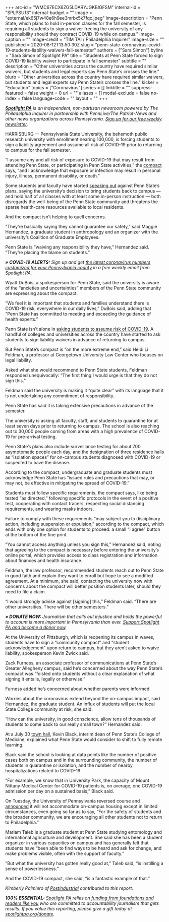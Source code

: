+++
arc-id = "WMC67ECX6ZG5LDARYJGKBIGFSM"
internal-id = "SPLPSU13"
internal-budget = ""
image = "external/ek65j7w48e6h9ee3mrbx5k7fqc.jpeg"
image-description = "Penn State, which plans to hold in-person classes for the fall semester, is requiring all students to sign a waiver freeing the university of any responsibility should they contract COVID-19 while on campus."
image-caption = ""
image-credit = "TIM TAI / Philadelphia Inquirer"
image-size = ""
published = 2020-08-12T13:50:30Z
slug = "penn-state-coronavirus-covid-19-students-liability-waivers-fall-semester"
authors = ["Sara Simon"]
byline = "Sara Simon of Spotlight PA"
title = "Students at Penn State forced to sign COVID-19 liability waiver to participate in fall semester"
subtitle = ""
description = "Other universities across the country have required similar waivers, but students and legal experts say Penn State’s crosses the line."
blurb = "Other universities across the country have required similar waivers, but students and legal experts say Penn State’s crosses the line."
kicker = "Education"
topics = ["Coronavirus"]
series = []
linktitle = ""
suppress-featured = false
weight = 0
url = ""
aliases = []
modal-exclude = false
no-index = false
language-code = ""
layout = ""
+++

<a href="https://www.spotlightpa.org/"><i><b>Spotlight PA</b></i></a><i> is an independent, non-partisan newsroom powered by The Philadelphia Inquirer in partnership with PennLive/The Patriot-News and other news organizations across Pennsylvania. </i><a href="https://www.spotlightpa.org/newsletters/"><i>Sign up for our free weekly newsletter</i></a><i>.</i>

HARRISBURG — Pennsylvania State University, the behemoth public research university with enrollment nearing 100,000, is forcing students to sign a liability agreement and assume all risk of COVID-19 prior to returning to campus for the fall semester.

“I assume any and all risk of exposure to COVID-19 that may result from attending Penn State, or participating in Penn State activities,” the <a href="https://studentaffairs.psu.edu/sites/default/files/CovidCompact_Aug20.pdf">compact</a> says, “and I acknowledge that exposure or infection may result in personal injury, illness, permanent disability, or death.”

Some students and faculty have started <a href="https://www.collegian.psu.edu/news/campus/article_cdb5ba50-d1c2-11ea-b564-2fd86524c25e.html">speaking out</a> against Penn State’s plans, saying the university’s decision to bring students back to campus — and hold half of all classes with at least some in-person instruction — both disregards the well-being of the Penn State community and threatens the sparse health-care resources available to local residents.

And the compact isn’t helping to quell concerns.

“They’re basically saying they cannot guarantee our safety,” said Maggie Hernandez, a graduate student in anthropology and an organizer with the university’s Coalition of Graduate Employees.

Penn State is “waiving any responsibility they have,” Hernandez said. “They’re placing the blame on students.”

<i><b>» COVID-19 ALERTS:</b></i><i> Sign up and get </i><a href="https://www.spotlightpa.org/newsletters/covid/"><i>the latest coronavirus numbers customized for your Pennsylvania county</i></a><i> in a free weekly email from Spotlight PA.</i>

Wyatt DuBois, a spokesperson for Penn State, said the university is aware of the “anxieties and uncertainties” members of the Penn State community are expressing about the compact.

“We feel it is important that students and families understand there is COVID-19 risk, everywhere in our daily lives,” DuBois said, adding that “Penn State has committed to meeting and exceeding the guidance of health experts.”

Penn State isn’t alone in <a href="https://www.insidehighered.com/news/2020/08/03/students-asked-sign-liability-waivers-return-campus">asking students to assume risk of COVID-19</a>. A handful of colleges and universities across the country have started to ask students to sign liability waivers in advance of returning to campus.

But Penn State’s compact is “on the more extreme end,” said Heidi Li Feldman, a professor at Georgetown University Law Center who focuses on legal liability.

Asked what she would recommend to Penn State students, Feldman responded unequivocally: “The first thing I would urge is that they do not sign this.”

Feldman said the university is making it “quite clear” with its language that it is not undertaking any commitment of responsibility.

Penn State has said it is taking extensive precautions in advance of the semester.

The university is asking all faculty, staff, and students to quarantine for at least seven days prior to returning to campus. The school is also reaching out to 30,000 people coming from areas with a high prevalence of COVID-19 for pre-arrival testing.

Penn State’s plans also include surveillance testing for about 700 asymptomatic people each day, and the designation of three residence halls as “isolation spaces” for on-campus students diagnosed with COVID-19 or suspected to have the disease.

According to the compact, undergraduate and graduate students must acknowledge Penn State has “issued rules and precautions that may, or may not, be effective in mitigating the spread of COVID-19.”

Students must follow specific requirements, the compact says, like being tested “as directed,” following specific protocols in the event of a positive test, cooperating with contact tracers, respecting social distancing requirements, and wearing masks indoors.

Failure to comply with these requirements “may subject you to disciplinary action, including suspension or expulsion,” according to the compact, which ends with only one option for students to proceed: a small “I agree” button at the bottom of the fine print.

“You cannot access anything unless you sign this,” Hernandez said, noting that agreeing to the compact is necessary before entering the university’s online portal, which provides access to class registration and information about finances and health insurance.

Feldman, the law professor, recommended students reach out to Penn State in good faith and explain they want to enroll but hope to see a modified agreement. At a minimum, she said, contacting the university now with concerns about the compact will better position students later, should they need to file a claim.

“I would strongly advise against [signing] this,” Feldman said. “There are other universities. There will be other semesters.”

<i><b>» DONATE NOW: </b></i><i>Journalism that calls out injustice and holds the powerful to account is more important in Pennsylvania than ever. </i><a href="https://www.spotlightpa.org/donate/"><i>Support Spotlight PA and become a donor now</i></a><i>.</i>

At the University of Pittsburgh, which is reopening its campus in waves, students have to sign a “community compact” and “student acknowledgement” upon return to campus, but they aren’t asked to waive liability, spokesperson Kevin Zwick said.

Zack Furness, an associate professor of communications at Penn State’s Greater Allegheny campus, said he’s concerned about the way Penn State’s compact was “foisted onto students without a clear explanation of what signing it entails, legally or otherwise.”

Furness added he’s concerned about whether parents were informed.

Worries about the coronavirus extend beyond the on-campus impact, said Hernandez, the graduate student. An influx of students will put the local State College community at risk, she said.

“How can the university, in good conscience, allow tens of thousands of students to come back to our really small town?” Hernandez said.

At a July 30 <a href="https://www.youtube.com/watch?v=fctZncfbl3k">town hall</a>, Kevin Black, interim dean of Penn State’s College of Medicine, explained what Penn State would consider to shift to fully remote learning.

Black said the school is looking at data points like the number of positive cases both on campus and in the surrounding community, the number of students in quarantine or isolation, and the number of nearby hospitalizations related to COVID-19.

“For example, we know that in University Park, the capacity of Mount Nittany Medical Center for COVID-19 patients is, on average, one COVID-19 admission per day on a sustained basis,” Black said.

On Tuesday, the University of Pennsylvania reversed course and <a href="https://fall-2020-planning.upenn.edu/announcement/revision-fall-semester-plans-regarding-campus-housing-tuition-and-fees">announced</a> it will not accommodate on-campus housing except in limited circumstances, even going so far as to say, “For the safety of students and the broader community, we are encouraging all other students not to return to Philadelphia.”

Mariam Taleb is a graduate student at Penn State studying entomology and international agriculture and development. She said she has been a student organizer in various capacities on campus and has generally felt that students have “been able to find ways to be heard and ask for change, and make problems visible, often with the support of faculty.”

“But what the university has gotten really good at,” Taleb said, “is instilling a sense of powerlessness.”

And the COVID-19 compact, she said, “is a fantastic example of that.”

<i>Kimberly Palmiero of </i><a href="https://postindustrial.com/"><i>Postindustrial</i></a><i> contributed to this report.</i>

<i><b>100% ESSENTIAL:</b></i> <a href="https://www.spotlightpa.org/"><i>Spotlight PA</i></a><i> relies on</i><a href="https://www.spotlightpa.org/support/"><i> funding from foundations and readers like you</i></a><i> who are committed to accountability journalism that gets results. If you value this reporting, please give a gift today at </i><a href="http://spotlightpa.org/donate/"><i>spotlightpa.org/donate</i></a><i>.</i>
